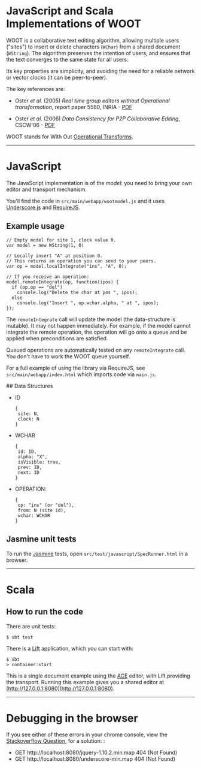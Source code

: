 # JavaScript and Scala Implementations of WOOT

WOOT is a collaborative text editing algorithm, allowing multiple users ("sites") to insert or delete characters (`WChar`) from a shared document (`WString`). The algorithm preserves the intention of users, and ensures that the text converges to the same state for all users.

Its key properties are simplicity, and avoiding the need for a reliable network or vector clocks (it can be peer-to-peer).

The key references are:

* Oster _et al._ (2005) _Real time group editors without Operational transformation_, report paper 5580, INRIA - [PDF](http://www.loria.fr/~oster/pmwiki/pub/papers/OsterRR05a.pdf)

* Oster _et al._ (2006) _Data Consistency for P2P Collaborative Editing_, CSCW'06 - [PDF](http://hal.archives-ouvertes.fr/docs/00/10/85/23/PDF/OsterCSCW06.pdf)

WOOT stands for With Out [Operational Transforms](https://en.wikipedia.org/wiki/Operational_transform).

-------------------


# JavaScript

The JavaScript implementation is of the _model_: you need to bring your own editor and transport mechanism.

You'll find the code in `src/main/webapp/wootmodel.js` and it uses [Underscore.js](http://underscorejs.org/) and [RequireJS](http://requirejs.org/).

## Example usage

    // Empty model for site 1, clock value 0.
    var model = new WString(1, 0)

    // Locally insert "A" at position 0.
    // This returns an operation you can send to your peers.
    var op = model.localIntegrate("ins", "A", 0);

    // If you receive an operation:
    model.remoteIntegrate(op, function(ipos) {
      if (op.op == "del")
        console.log("Delete the char at pos ", ipos);
   	  else
   	    console.log("Insert ", op.wchar.alpha, " at ", ipos);
    });


The `remoteIntegrate` call will update the model (the data-structure is mutable). It may not happen immediately. For example, if the model cannot integrate the remote operation, the operation will go onto a queue and be applied when preconditions are satisfied.

Queued operations are automatically tested on any `remoteIntegrate` call. You don't have to work the WOOT queue yourself.

For a full example of using the library via RequireJS, see `src/main/webapp/index.html` which imports code via `main.js`.


## Data Structures

* ID

      {
       site: N,
       clock: N
      }

* WCHAR
	
	  {
	   id: ID,
	   alpha: "X",
	   isVisible: true,
	   prev: ID,
	   next: ID
      }

* OPERATION:
 
	  {
	   op: "ins" (or "del"),
	   from: N (site id),
	   wchar: WCHAR
	  }

## Jasmine unit tests

To run the [Jasmine](http://pivotal.github.io/jasmine/) tests, open `src/test/javascript/SpecRunner.html` in a browser.

-------------------

# Scala

## How to run the code

There are unit tests:

    $ sbt test
    
There is a [Lift](http://liftweb.net/) application, which you can start with:

    $ sbt 
    > container:start
    
This is a single document example using the [ACE](http://ace.c9.io/) editor, with Lift providing
 the transport.  Running this example gives you a shared editor at [http://127.0.0.1:8080](http://127.0.0.1:8080).


-------------------

# Debugging in the browser 

If you see either of these errors in your chrome console, view the [Stackoverflow Question](http://stackoverflow.com/questions/18365315/jquerys-jquery-1-10-2-min-map-is-triggering-a-404-not-found), for a solution:
:
  * GET http://localhost:8080/jquery-1.10.2.min.map 404 (Not Found) 
  * GET http://localhost:8080/underscore-min.map 404 (Not Found) 

